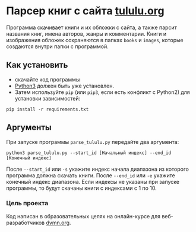 # Парсер книг с сайта [tululu.org](https://tululu.org/)

Программа скачивает книги и их обложки с сайта, а также парсит названия книг, имена авторов, жанры и комментарии. Книги и изображения обложек сохраняются в папках `books` и `images`, которые создаются внутри папки с программой.

## Как установить

- скачайте код программы
- [Python3](https://www.python.org/downloads/) должен быть уже установлен.
- Затем используйте `pip` (или `pip3`, если есть конфликт с Python2) для установки зависимостей:

```
pip install -r requirements.txt
```

## Аргументы

При запуске программы `parse_tululu.py` передайте два аргумента:

```
python3 parse_tululu.py --start_id [Начальный индекс] --end_id [Конечный индекс]
```

После `--start_id` или `-s` укажите индекс начала диапазона из которого программа должна скачать книги.
После `--end_id` или `-e` укажите конечный индекс диапазона.
Если индексы не указаны при запуске программы, то будут скачаны книги с индексами с 1 по 10.

### Цель проекта

Код написан в образовательных целях на онлайн-курсе для веб-разработчиков [dvmn.org](https://dvmn.org/).

